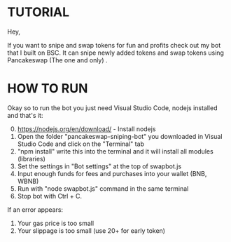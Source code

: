 # TUTORIAL

Hey,

If you want to snipe and swap tokens for fun and profits check out my bot that I built on BSC. It can snipe newly added tokens and swap tokens using Pancakeswap (The one and only) .


# HOW TO RUN

Okay so to run the bot you just need Visual Studio Code, nodejs installed and that's it:

0. https://nodejs.org/en/download/ - Install nodejs
0. Open the folder "pancakeswap-sniping-bot" you downloaded in Visual Studio Code and click on the "Terminal" tab
1. "npm install" write this into the terminal and it will install all modules (libraries)
2. Set the settings in "Bot settings" at the top of swapbot.js
3. Input enough funds for fees and purchases into your wallet (BNB, WBNB)
4. Run with "node swapbot.js" command in the same terminal
5. Stop bot with Ctrl + C.

If an error appears:

1. Your gas price is too small 
1. Your slippage is too small (use 20+ for early token)
